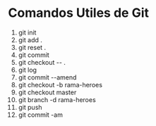 # Comandos Utiles de Git

1. git init
2. git add .
3. git reset .
4. git commit
5. git checkout -- .
6. git log
7. git commit --amend
8. git checkout -b rama-heroes
9. git checkout master
10. git branch -d rama-heroes
11. git push
12. git commit -am